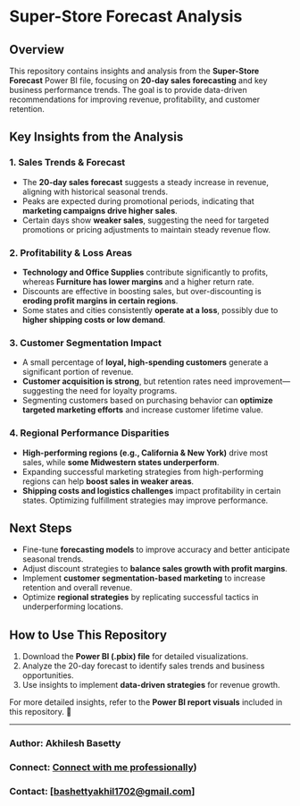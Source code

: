 # Super-Store Forecast Analysis

## Overview  
This repository contains insights and analysis from the **Super-Store Forecast** Power BI file, focusing on **20-day sales forecasting** and key business performance trends. The goal is to provide data-driven recommendations for improving revenue, profitability, and customer retention.

## Key Insights from the Analysis  

### 1. Sales Trends & Forecast  
- The **20-day sales forecast** suggests a steady increase in revenue, aligning with historical seasonal trends.  
- Peaks are expected during promotional periods, indicating that **marketing campaigns drive higher sales**.  
- Certain days show **weaker sales**, suggesting the need for targeted promotions or pricing adjustments to maintain steady revenue flow.  

### 2. Profitability & Loss Areas  
- **Technology and Office Supplies** contribute significantly to profits, whereas **Furniture has lower margins** and a higher return rate.  
- Discounts are effective in boosting sales, but over-discounting is **eroding profit margins in certain regions**.  
- Some states and cities consistently **operate at a loss**, possibly due to **higher shipping costs or low demand**.  

### 3. Customer Segmentation Impact  
- A small percentage of **loyal, high-spending customers** generate a significant portion of revenue.  
- **Customer acquisition is strong**, but retention rates need improvement—suggesting the need for loyalty programs.  
- Segmenting customers based on purchasing behavior can **optimize targeted marketing efforts** and increase customer lifetime value.  

### 4. Regional Performance Disparities  
- **High-performing regions (e.g., California & New York)** drive most sales, while **some Midwestern states underperform**.  
- Expanding successful marketing strategies from high-performing regions can help **boost sales in weaker areas**.  
- **Shipping costs and logistics challenges** impact profitability in certain states. Optimizing fulfillment strategies may improve performance.  

## Next Steps  
- Fine-tune **forecasting models** to improve accuracy and better anticipate seasonal trends.  
- Adjust discount strategies to **balance sales growth with profit margins**.  
- Implement **customer segmentation-based marketing** to increase retention and overall revenue.  
- Optimize **regional strategies** by replicating successful tactics in underperforming locations.  

## How to Use This Repository  
1. Download the **Power BI (.pbix) file** for detailed visualizations.  
2. Analyze the 20-day forecast to identify sales trends and business opportunities.  
3. Use insights to implement **data-driven strategies** for revenue growth.  

For more detailed insights, refer to the **Power BI report visuals** included in this repository. 🚀  

---
###  Author: Akhilesh Basetty  
###  Connect: [Connect with me professionally](https://www.linkedin.com/in/akhilesh-basetty-8b5970227/))  
###  Contact: [bashettyakhil1702@gmail.com]  

